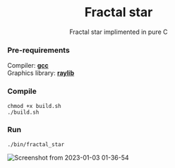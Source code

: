 <h1 align="center"> Fractal star </h1>
<p align="center"> Fractal star implimented in pure C </p>

### Pre-requirements
  Compiler: <a href="https://gcc.gnu.org/"><b>gcc</b></a> <br>
  Graphics library: <a href="https://raylib.com"><b>raylib</b></a>

### Compile
    chmod +x build.sh
    ./build.sh

### Run
    ./bin/fractal_star

![Screenshot from 2023-01-03 01-36-54](https://user-images.githubusercontent.com/38325426/210272940-f1f2f4fc-39e3-4204-8540-129117744297.png)
